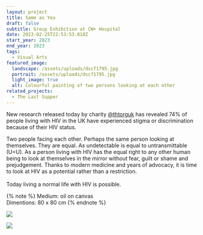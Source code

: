 ```yaml
---
layout: project
title: Same as You
draft: false
subtitle: Group Exhibition at CW+ Hospital
date: 2023-02-25T22:53:53.818Z
start_year: 2023
end_year: 2023
tags:
  - Visual Arts
featured_image:
  landscape: /assets/uploads/dscf1795.jpg
  portrait: /assets/uploads/dscf1795.jpg
  light_image: true
  alt: Colourful painting of two persons looking at each other
related_projects:
  - The Last Supper
---
```

New research released today by charity [@thtorguk](https://www.instagram.com/thtorguk/) has revealed 74% of people living with HIV in the UK have experienced stigma or discrimination because of their HIV status.

Two people facing each other. Perhaps the same person looking at themselves. They are equal. As undetectable is equal to untransmittable (U=U). As a person living with HIV has the equal right to any other human being to look at themselves in the mirror without fear, guilt or shame and prejudgement. Thanks to modern medicine and years of advocacy, it is time to look at HIV as a potential rather than a restriction.\
\
Today living a normal life with HIV is possible.

{% note %}
Medium: oil on canvas\
Dimentions: 80 x 80 cm
{% endnote %}

![](/assets/uploads/dscf1826.jpg)

![](/assets/uploads/dscf1882.jpg)